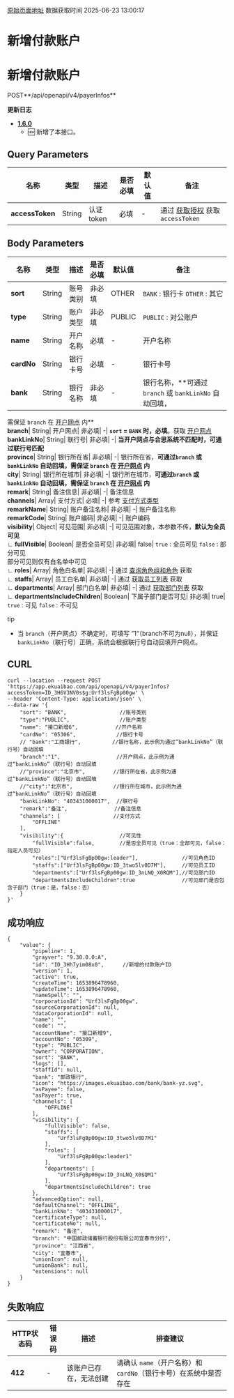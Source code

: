 [原始页面地址](https://docs.ekuaibao.com/docs/open-api/pay/new-payerInfo)
数据获取时间 2025-06-23 13:00:17

# 新增付款账户

# 新增付款账户  
  
POST**/api/openapi/v4/payerInfos**

**更新日志**

  * [**1.6.0**](/updateLog/update-log#160)
    * 🆕 新增了本接口。



## Query Parameters​

名称| 类型| 描述| 是否必填| 默认值| 备注  
---|---|---|---|---|---  
**accessToken**|  String| 认证token| 必填| -| 通过 [获取授权](/docs/open-api/getting-started/auth) 获取 `accessToken`  
  
## Body Parameters​

名称| 类型| 描述| 是否必填| 默认值| 备注  
---|---|---|---|---|---  
**sort**|  String| 账号类别| 非必填| OTHER| `BANK` : 银行卡 `OTHER` : 其它  
**type**|  String| 账户类型| 非必填| PUBLIC| `PUBLIC` : 对公账户  
**name**|  String| 开户名称| 必填| -| 开户名称  
**cardNo**|  String| 银行卡号| 必填| -| 银行卡号  
**bank**|  String| 银行名称| 非必填| -| 银行名称，**可通过`branch` 或 `bankLinkNo` 自动回填，  
需保证 `branch` 在 [开户网点](/docs/open-api/pay/get-all-branch) 内**  
**branch**|  String| 开户网点| 非必填| -| **`sort` = `BANK` 时，必填**。获取 [开户网点](/docs/open-api/pay/get-all-branch)  
**bankLinkNo**|  String| 联行号| 非必填| -| **当开户网点与合思系统不匹配时，可通过联行号匹配**  
**province**|  String| 银行所在省| 非必填| -| 银行所在省，**可通过`branch` 或 `bankLinkNo` 自动回填，需保证 `branch` 在 [开户网点](/docs/open-api/pay/get-all-branch) 内**  
**city**|  String| 银行所在城市| 非必填| -| 银行所在城市，**可通过`branch` 或 `bankLinkNo` 自动回填，需保证 `branch` 在 [开户网点](/docs/open-api/pay/get-all-branch) 内**  
**remark**|  String| 备注信息| 非必填| -| 备注信息  
**channels**|  Array| 支付方式| 必填| -| 参考 [支付方式类型](/docs/open-api/pay/get-payerInfos-search#%E6%94%AF%E4%BB%98%E6%96%B9%E5%BC%8Fchannels%E7%B1%BB%E5%9E%8B%E5%8F%82%E8%80%83%E9%9C%80%E6%89%BE%E6%94%AF%E4%BB%98%E4%BA%BA%E5%91%98%E7%A1%AE%E8%AE%A4)  
**remarkName**|  String| 账户备注名称| 非必填| -| 账户备注名称  
**remarkCode**|  String| 账户编码| 非必填| -| 账户编码  
**visibility**|  Object| 可见范围| 非必填| -| 可见范围对象，本参数不传，**默认为全员可见**  
**∟ fullVisible**|  Boolean| 是否全员可见| 非必填| false| `true` : 全员可见 `false` : 部分可见  
部分可见则仅有白名单中可见  
**∟ roles**|  Array| 角色白名单| 非必填| -| 通过 [查询角色组和角色](/docs/open-api/corporation/get-roles-group) 获取  
**∟ staffs**|  Array| 员工白名单| 非必填| -| 通过 [获取员工列表](/docs/open-api/corporation/get-all-staffs) 获取  
**∟ departments**|  Array| 部门白名单| 非必填| -| 通过 [获取部门列表](/docs/open-api/corporation/get-departments) 获取  
**∟ departmentsIncludeChildren**|  Boolean| 下属子部门是否可见| 非必填| true| `true` : 可见 `false` : 不可见  
  
tip

  * 当 `branch`（开户网点）不确定时，可填写 ”1“（branch不可为null），并保证 `bankLinkNo`（联行号）正确，系统会根据联行号自动回填开户网点。



## CURL​
    
    
    curl --location --request POST 'https://app.ekuaibao.com/api/openapi/v4/payerInfos?accessToken=ID_3H6V3NV0s$g:Urf3lsFgBp00gw' \  
    --header 'Content-Type: application/json' \  
    --data-raw '{  
        "sort": "BANK",                 //账号类别  
        "type":"PUBLIC",                //账户类型         
        "name": "接口新增6",            //开户名称  
        "cardNo": "05306",             //银行卡号  
        // "bank":"工商银行",          //银行名称，此示例为通过“bankLinkNo”（联行号）自动回填                  
        "branch":"1",                  //开户网点，此示例为通过“bankLinkNo”（联行号）自动回填         
        //"province":"北京市",         //银行所在省，此示例为通过“bankLinkNo”（联行号）自动回填                      
        //"city":"北京市",             //银行所在城市，此示例为通过“bankLinkNo”（联行号）自动回填                          
        "bankLinkNo": "403431000017",  //联行号  
        "remark":"备注",               //备注信息  
        "channels": [                 //支付方式  
            "OFFLINE"  
        ],  
        "visibility":{                  //可见性  
            "fullVisible":false,        //是否全员可见（true：全部可见，false：指定人员可见）  
            "roles":["Urf3lsFgBp00gw:leader"],              //可见角色ID  
            "staffs":["Urf3lsFgBp00gw:ID_3two5lv0D7M"],     //可见员工ID  
            "departments":["Urf3lsFgBp00gw:ID_3nLNQ_X0RQM"],//可见部门ID  
            "departmentsIncludeChildren":true               //可见部门是否包含子部门（true：是，false：否）  
        }  
    }'  
    

## 成功响应​
    
    
    {  
        "value": {  
            "pipeline": 1,  
            "grayver": "9.30.0.0:A",  
            "id": "ID_3Hh7yim08x0",      //新增的付款账户ID  
            "version": 1,  
            "active": true,  
            "createTime": 1653896478960,  
            "updateTime": 1653896478960,  
            "nameSpell": "",  
            "corporationId": "Urf3lsFgBp00gw",  
            "sourceCorporationId": null,  
            "dataCorporationId": null,  
            "name": "",  
            "code": "",  
            "accountName": "接口新增9",  
            "accountNo": "05309",  
            "type": "PUBLIC",  
            "owner": "CORPORATION",  
            "sort": "BANK",  
            "logs": [],  
            "staffId": null,  
            "bank": "邮政银行",  
            "icon": "https://images.ekuaibao.com/bank/bank-yz.svg",  
            "asPayee": false,  
            "asPayer": true,  
            "channels": [  
                "OFFLINE"  
            ],  
            "visibility": {  
                "fullVisible": false,  
                "staffs": [  
                    "Urf3lsFgBp00gw:ID_3two5lv0D7M1"  
                ],  
                "roles": [  
                    "Urf3lsFgBp00gw:leader1"  
                ],  
                "departments": [  
                    "Urf3lsFgBp00gw:ID_3nLNQ_X0$QM1"  
                ],  
                "departmentsIncludeChildren": true  
            },  
            "advancedOption": null,  
            "defaultChannel": "OFFLINE",  
            "bankLinkNo": "403431000017",  
            "certificateType": null,  
            "certificateNo": null,  
            "remark": "备注",  
            "branch": "中国邮政储蓄银行股份有限公司宜春市分行",  
            "province": "江西省",  
            "city": "宜春市",  
            "unionIcon": null,  
            "unionBank": null,  
            "extensions": null  
        }  
    }  
    

## 失败响应​

HTTP状态码| 错误码| 描述| 排查建议  
---|---|---|---  
**412**|  -| 该账户已存在，无法创建| 请确认 `name`（开户名称）和 `cardNo`（银行卡号）在系统中是否存在
